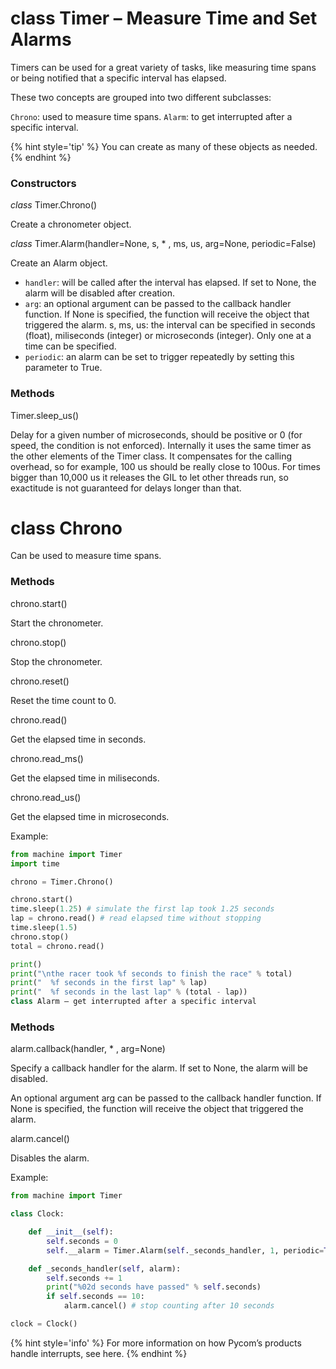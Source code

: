 # class Timer – Measure Time and Set Alarms

Timers can be used for a great variety of tasks, like measuring time spans or being notified that a specific interval has elapsed.

These two concepts are grouped into two different subclasses:

``Chrono``: used to measure time spans.
``Alarm``: to get interrupted after a specific interval.

{% hint style='tip' %}
You can create as many of these objects as needed.
{% endhint %}

### Constructors

<class><i>class</i> Timer.Chrono()</class>

Create a chronometer object.

<class><i>class</i> Timer.Alarm(handler=None, s, * , ms, us, arg=None, periodic=False)</class>

Create an Alarm object.

- ``handler``: will be called after the interval has elapsed. If set to None, the alarm will be disabled after creation.
- ``arg``: an optional argument can be passed to the callback handler function. If None is specified, the function will receive the object that triggered the alarm.
s, ms, us: the interval can be specified in seconds (float), miliseconds (integer) or microseconds (integer). Only one at a time can be specified.
- ``periodic``: an alarm can be set to trigger repeatedly by setting this parameter to True.

### Methods

<function>Timer.sleep_us()</function>

Delay for a given number of microseconds, should be positive or 0 (for speed, the condition is not enforced). Internally it uses the same timer as the other elements of the Timer class. It compensates for the calling overhead, so for example, 100 us should be really close to 100us. For times bigger than 10,000 us it releases the GIL to let other threads run, so exactitude is not guaranteed for delays longer than that.

# class Chrono

Can be used to measure time spans.

### Methods

<function>chrono.start()</function>

Start the chronometer.

<function>chrono.stop()</function>

Stop the chronometer.

<function>chrono.reset()</function>

Reset the time count to 0.

<function>chrono.read()</function>

Get the elapsed time in seconds.

<function>chrono.read_ms()</function>

Get the elapsed time in miliseconds.

<function>chrono.read_us()</function>

Get the elapsed time in microseconds.

Example:

```python
from machine import Timer
import time

chrono = Timer.Chrono()

chrono.start()
time.sleep(1.25) # simulate the first lap took 1.25 seconds
lap = chrono.read() # read elapsed time without stopping
time.sleep(1.5)
chrono.stop()
total = chrono.read()

print()
print("\nthe racer took %f seconds to finish the race" % total)
print("  %f seconds in the first lap" % lap)
print("  %f seconds in the last lap" % (total - lap))
class Alarm – get interrupted after a specific interval
```

### Methods

<function>alarm.callback(handler, * , arg=None)</function>

Specify a callback handler for the alarm. If set to None, the alarm will be disabled.

An optional argument arg can be passed to the callback handler function. If None is specified, the function will receive the object that triggered the alarm.

<function>alarm.cancel()</function>

Disables the alarm.

Example:

```python
from machine import Timer

class Clock:

    def __init__(self):
        self.seconds = 0
        self.__alarm = Timer.Alarm(self._seconds_handler, 1, periodic=True)

    def _seconds_handler(self, alarm):
        self.seconds += 1
        print("%02d seconds have passed" % self.seconds)
        if self.seconds == 10:
            alarm.cancel() # stop counting after 10 seconds

clock = Clock()
```

{% hint style='info' %}
For more information on how Pycom’s products handle interrupts, see here.
{% endhint %}
